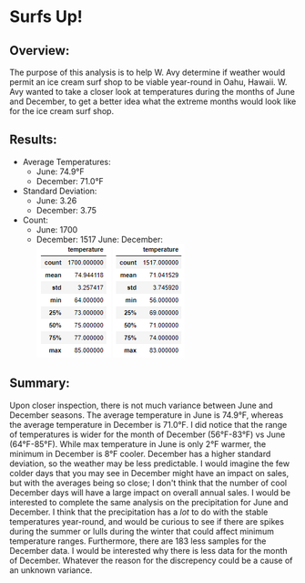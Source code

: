 # Surfs Up!
## Overview:
The purpose of this analysis is to help W. Avy determine if weather would permit an ice cream surf shop to be viable year-round in Oahu, Hawaii. W. Avy wanted to take a closer look at temperatures during the months of June and December, to get a better idea what the extreme months would look like for the ice cream surf shop.

## Results:
  - Average Temperatures:
     - June: 74.9°F
     - December: 71.0°F
  - Standard Deviation:
     - June: 3.26
     - December: 3.75
  - Count:
     - June: 1700
     - December: 1517
 June:                December:  
![June Statistics](/resources/june_df.png) ![December Statistics](resources/december_df.png)

## Summary:
Upon closer inspection, there is not much variance between June and December seasons. The average temperature in June is 74.9°F, whereas the average temperature in December is 71.0°F. I did notice that the range of temperatures is wider for the month of December (56°F-83°F) vs June (64°F-85°F). While max temperature in June is only 2°F warmer, the minimum in December is 8°F cooler. December has a higher standard deviation, so the weather may be less predictable. I would imagine the few colder days that you may see in December might have an impact on sales, but with the averages being so close; I don't think that the number of cool December days will have a large impact on overall annual sales. I would be interested to complete the same analysis on the precipitation for June and December. I think that the precipitation has a *lot* to do with the stable temperatures year-round, and would be curious to see if there are spikes during the summer or lulls during the winter that could affect minimum temperature ranges. Furthermore, there are 183 less samples for the December data. I would be interested why there is less data for the month of December. Whatever the reason for the discrepency could be a cause of an unknown variance.
